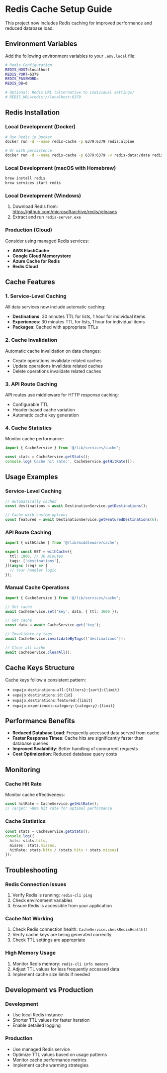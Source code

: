 # Redis Cache Setup Guide

This project now includes Redis caching for improved performance and reduced database load.

## Environment Variables

Add the following environment variables to your `.env.local` file:

```bash
# Redis Configuration
REDIS_HOST=localhost
REDIS_PORT=6379
REDIS_PASSWORD=
REDIS_DB=0

# Optional: Redis URL (alternative to individual settings)
# REDIS_URL=redis://localhost:6379
```

## Redis Installation

### Local Development (Docker)

```bash
# Run Redis in Docker
docker run -d --name redis-cache -p 6379:6379 redis:alpine

# Or with persistence
docker run -d --name redis-cache -p 6379:6379 -v redis-data:/data redis:alpine
```

### Local Development (macOS with Homebrew)

```bash
brew install redis
brew services start redis
```

### Local Development (Windows)

1. Download Redis from: https://github.com/microsoftarchive/redis/releases
2. Extract and run `redis-server.exe`

### Production (Cloud)

Consider using managed Redis services:
- **AWS ElastiCache**
- **Google Cloud Memorystore**
- **Azure Cache for Redis**
- **Redis Cloud**

## Cache Features

### 1. Service-Level Caching

All data services now include automatic caching:
- **Destinations**: 30 minutes TTL for lists, 1 hour for individual items
- **Experiences**: 30 minutes TTL for lists, 1 hour for individual items
- **Packages**: Cached with appropriate TTLs

### 2. Cache Invalidation

Automatic cache invalidation on data changes:
- Create operations invalidate related caches
- Update operations invalidate related caches
- Delete operations invalidate related caches

### 3. API Route Caching

API routes use middleware for HTTP response caching:
- Configurable TTL
- Header-based cache variation
- Automatic cache key generation

### 4. Cache Statistics

Monitor cache performance:
```typescript
import { CacheService } from '@/lib/services/cache';

const stats = CacheService.getStats();
console.log('Cache hit rate:', CacheService.getHitRate());
```

## Usage Examples

### Service-Level Caching

```typescript
// Automatically cached
const destinations = await DestinationService.getDestinations();

// Cache with custom options
const featured = await DestinationService.getFeaturedDestinations(6);
```

### API Route Caching

```typescript
import { withCache } from '@/lib/middleware/cache';

export const GET = withCache({
  ttl: 1800, // 30 minutes
  tags: ['destinations'],
})(async (req) => {
  // Your handler logic
});
```

### Manual Cache Operations

```typescript
import { CacheService } from '@/lib/services/cache';

// Set cache
await CacheService.set('key', data, { ttl: 3600 });

// Get cache
const data = await CacheService.get('key');

// Invalidate by tags
await CacheService.invalidateByTags(['destinations']);

// Clear all cache
await CacheService.clearAll();
```

## Cache Keys Structure

Cache keys follow a consistent pattern:
- `expajo:destinations:all:{filters}:{sort}:{limit}`
- `expajo:destinations:id:{id}`
- `expajo:destinations:featured:{limit}`
- `expajo:experiences:category:{category}:{limit}`

## Performance Benefits

- **Reduced Database Load**: Frequently accessed data served from cache
- **Faster Response Times**: Cache hits are significantly faster than database queries
- **Improved Scalability**: Better handling of concurrent requests
- **Cost Optimization**: Reduced database query costs

## Monitoring

### Cache Hit Rate
Monitor cache effectiveness:
```typescript
const hitRate = CacheService.getHitRate();
// Target: >80% hit rate for optimal performance
```

### Cache Statistics
```typescript
const stats = CacheService.getStats();
console.log({
  hits: stats.hits,
  misses: stats.misses,
  hitRate: stats.hits / (stats.hits + stats.misses)
});
```

## Troubleshooting

### Redis Connection Issues
1. Verify Redis is running: `redis-cli ping`
2. Check environment variables
3. Ensure Redis is accessible from your application

### Cache Not Working
1. Check Redis connection health: `CacheService.checkRedisHealth()`
2. Verify cache keys are being generated correctly
3. Check TTL settings are appropriate

### High Memory Usage
1. Monitor Redis memory: `redis-cli info memory`
2. Adjust TTL values for less frequently accessed data
3. Implement cache size limits if needed

## Development vs Production

### Development
- Use local Redis instance
- Shorter TTL values for faster iteration
- Enable detailed logging

### Production
- Use managed Redis service
- Optimize TTL values based on usage patterns
- Monitor cache performance metrics
- Implement cache warming strategies

